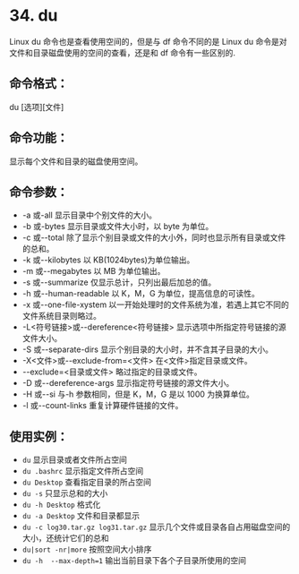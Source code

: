 # 34. du

Linux du 命令也是查看使用空间的，但是与 df 命令不同的是 Linux du 命令是对文件和目录磁盘使用的空间的查看，还是和 df 命令有一些区别的.

## 命令格式：

du [选项][文件]

## 命令功能：

显示每个文件和目录的磁盘使用空间。

## 命令参数：

- -a 或-all 显示目录中个别文件的大小。
- -b 或-bytes 显示目录或文件大小时，以 byte 为单位。
- -c 或--total 除了显示个别目录或文件的大小外，同时也显示所有目录或文件的总和。
- -k 或--kilobytes 以 KB(1024bytes)为单位输出。
- -m 或--megabytes 以 MB 为单位输出。
- -s 或--summarize 仅显示总计，只列出最后加总的值。
- -h 或--human-readable 以 K，M，G 为单位，提高信息的可读性。
- -x 或--one-file-xystem 以一开始处理时的文件系统为准，若遇上其它不同的文件系统目录则略过。
- -L<符号链接>或--dereference<符号链接> 显示选项中所指定符号链接的源文件大小。
- -S 或--separate-dirs 显示个别目录的大小时，并不含其子目录的大小。
- -X<文件>或--exclude-from=<文件> 在<文件>指定目录或文件。
- --exclude=<目录或文件> 略过指定的目录或文件。
- -D 或--dereference-args 显示指定符号链接的源文件大小。
- -H 或--si 与-h 参数相同，但是 K，M，G 是以 1000 为换算单位。
- -l 或--count-links 重复计算硬件链接的文件。

## 使用实例：

- `du` 显示目录或者文件所占空间
- `du .bashrc` 显示指定文件所占空间
- `du Desktop` 查看指定目录的所占空间
- `du -s` 只显示总和的大小
- `du -h Desktop` 格式化
- `du -a Desktop` 文件和目录都显示
- `du -c log30.tar.gz log31.tar.gz` 显示几个文件或目录各自占用磁盘空间的大小，还统计它们的总和
- `du|sort -nr|more` 按照空间大小排序
- `du -h  --max-depth=1` 输出当前目录下各个子目录所使用的空间

